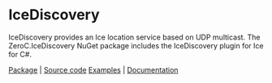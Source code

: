 # IceDiscovery

IceDiscovery provides an Ice location service based on UDP multicast.
The ZeroC.IceDiscovery NuGet package includes the IceDiscovery plugin for Ice for C#.

[Package][package] | [Source code][source] [Examples][examples] | [Documentation][docs]

[docs]:https://docs.zeroc.com/ice/latest/csharp/
[examples]: https://github.com/zeroc-ice/ice-demos/tree/main/csharp
[package]: https://www.nuget.org/packages/ZeroC.IceDiscovery
[source]: https://github.com/zeroc-ice/ice/tree/main/csharp/src/IceDiscovery
